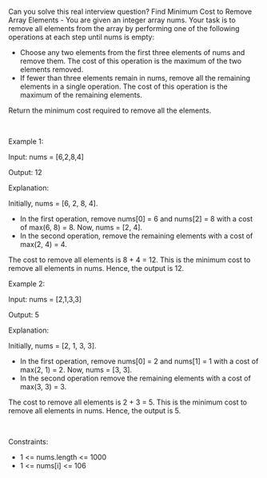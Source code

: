 Can you solve this real interview question? Find Minimum Cost to Remove Array Elements - You are given an integer array nums. Your task is to remove all elements from the array by performing one of the following operations at each step until nums is empty:

 * Choose any two elements from the first three elements of nums and remove them. The cost of this operation is the maximum of the two elements removed.
 * If fewer than three elements remain in nums, remove all the remaining elements in a single operation. The cost of this operation is the maximum of the remaining elements.

Return the minimum cost required to remove all the elements.

 

Example 1:

Input: nums = [6,2,8,4]

Output: 12

Explanation:

Initially, nums = [6, 2, 8, 4].

 * In the first operation, remove nums[0] = 6 and nums[2] = 8 with a cost of max(6, 8) = 8. Now, nums = [2, 4].
 * In the second operation, remove the remaining elements with a cost of max(2, 4) = 4.

The cost to remove all elements is 8 + 4 = 12. This is the minimum cost to remove all elements in nums. Hence, the output is 12.

Example 2:

Input: nums = [2,1,3,3]

Output: 5

Explanation:

Initially, nums = [2, 1, 3, 3].

 * In the first operation, remove nums[0] = 2 and nums[1] = 1 with a cost of max(2, 1) = 2. Now, nums = [3, 3].
 * In the second operation remove the remaining elements with a cost of max(3, 3) = 3.

The cost to remove all elements is 2 + 3 = 5. This is the minimum cost to remove all elements in nums. Hence, the output is 5.

 

Constraints:

 * 1 <= nums.length <= 1000
 * 1 <= nums[i] <= 106